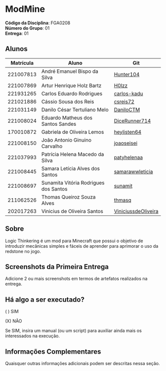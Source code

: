 [//]: # (# 2024.2_G1_ModMine_Entrega_01)

[//]: # ()
[//]: # (Esse repositório é para ser utilizado pelos grupos como um template inicial.)

[//]: # (As seções do Template NÃO DEVEM SER OMITIDAS, sendo TODAS RELEVANTES.)

[//]: # (Demais diretrizes constam no Moodle.)

[//]: # ()
[//]: # (**!! Atenção: Renomeie o seu repositório para &#40;Ano.Semestre&#41;_&#40;Grupo&#41;_&#40;NomeDoProjeto&#41;_&#40;Entrega_01&#41;*. !!**)

[//]: # ()
[//]: # (**!! _Não coloque os nomes dos alunos no título do repositório_. !!**)

[//]: # ()
[//]: # (**!! _Exemplo de título correto: 2024.2_G1_Jogo_Entrega_01_. !!**)

[//]: # ()
[//]: # (&#40;Apague esses comentários&#41;)

# ModMine

**Código da Disciplina**: FGA0208<br>
**Número do Grupo**: 01<br>
**Entrega**: 01<br>

## Alunos

| Matrícula | Aluno                                 | Git                                                           |
| --------- | ------------------------------------- | ------------------------------------------------------------- |
| 221007813 | André Emanuel Bispo da Silva          | [Hunter104](https://github.com/Hunter104)                     |
| 221007869 | Artur Henrique Holz Bartz             | [H0lzz](https://github.com/H0lzz)                             |
| 221931265 | Carlos Eduardo Rodrigues              | [carlos-kadu](https://github.com/carlos-kadu)                 |
| 221021886 | Cássio Sousa dos Reis                 | [csreis72](https://github.com/csreis72)                       |
| 221031149 | Danilo César Tertuliano Melo          | [DaniloCTM](https://github.com/DaniloCTM)                     |
| 221008024 | Eduardo Matheus dos Santos Sandes     | [DiceRunner714](https://github.com/DiceRunner714)             |
| 170010872 | Gabriela de Oliveira Lemos            | [heylisten64](https://github.com/heylisten64)                 |
| 221008150 | João Antonio Ginuino Carvalho         | [joaoseisei](https://github.com/joaoseisei)                   |
| 221037993 | Patrícia Helena Macedo da Silva       | [patyhelenaa](https://github.com/patyhelenaa)                 |
| 221008445 | Samara Letícia Alves dos Santos       | [samarawwleticia](https://github.com/samarawwleticia)         |
| 221008697 | Sunamita Vitória Rodrigues dos Santos | [sunamit](https://github.com/sunamit)                         |
| 211062526 | Thomas Queiroz Souza Alves            | [thmasq](https://github.com/thmasq)                           |
| 202017263 | Vinicius de Oliveira Santos           | [ViniciussdeOliveira](https://github.com/ViniciussdeOliveira) |


## Sobre

Logic Thinkering é um mod para Minecraft que possui o objetivo de introduzir mecânicas simples e fáceis de aprender para aprimorar o uso da redstone no jogo.

[//]: # (Contextualize, usando referências, links, e outros materiais como fontes.)

## Screenshots da Primeira Entrega

Adicione 2 ou mais screenshots em termos de artefatos realizados na entrega.

## Há algo a ser executado?

( ) SIM

(X) NÃO

Se SIM, insira um manual (ou um script) para auxiliar ainda mais os interessados na execução.

## Informações Complementares

Quaisquer outras informações adicionais podem ser descritas nessa seção.
